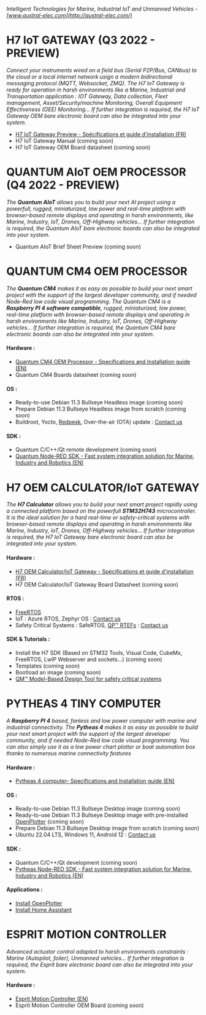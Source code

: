 *Intelligent Technologies for Marine, Industrial IoT and Unmanned Vehicles - [www.austral-elec.com](http://austral-elec.com/)*

# H7 IoT GATEWAY (Q3 2022 - PREVIEW)
*Connect your instruments wired on a field bus (Serial P2P/Bus, CANbus) to the cloud or a local internet network usign a modern bidirectional messaging protocol (MQTT, Websocket, ZMQ). The H7 IoT Gateway is ready for operation in harsh environments like a Marine, Industrial and Transportation application : IOT Gateway, Data collection, Fleet management, Asset/Security/machine Monitoring, Overall Equipment Effectiveness (OEE) Monitoring...  If further integration is required, the H7 IoT Gateway OEM bare electronic board can also be integrated into your system.*
* [H7 IoT Gateway Preview - Spécifications et guide d'installation (FR)](https://github.com/austral-electronics/wiki/blob/main/Marine%20IOT%20Gateway_03.pdf)
* H7 IoT Gateway Manual (coming soon)
* H7 IoT Gateway OEM Board datasheet (coming soon)

# QUANTUM AIoT OEM PROCESSOR (Q4 2022 - PREVIEW)
*The **Quantum AIoT** allows you to build your next AI project using a powerfull, rugged, miniaturized, low power and real-time platform with browser-based remote displays and operating in harsh environments, like Marine, Industry, IoT, Drones, Off-Highway vehicles... If further integration is required, the Quantum AIoT bare electronic boards can also be integrated into your system.*
* Quantum AIoT Brief Sheet Preview (coming soon) 

# QUANTUM CM4 OEM PROCESSOR
*The **Quantum CM4** makes it as easy as possible to build your next smart project with the support of the largest developer community, and if needed Node-Red low code visual programming. The Quantum CM4 is a **Raspberry PI 4 software compatible**, rugged, miniaturized, low power, real-time platform with browser-based remote displays and operating in harsh environments like Marine, Industry, IoT, Drones, Off-Highway vehicles... If further integration is required, the Quantum CM4 bare electronic boards can also be integrated into your system.*
#### Hardware :
 * [Quantum CM4 OEM Processor - Specifications and Installation guide (EN)](https://github.com/austral-electronics/wiki/blob/main/Quantum_CM4_OEM_02_Brief.pdf)
 * Quantum CM4 Boards datasheet (coming soon)
#### OS :
 * Ready-to-use Debian 11.3 Bullseye Headless image (coming soon)
 * Prepare Debian 11.3 Bullseye Headless image from scratch (coming soon)
 * Buildroot, Yocto, [Redpesk](https://redpesk.bzh/welcome/home), Over-the-air (OTA) update : [Contact us](http://austral-eng.com/contact/)
#### SDK :
 * Quantum C/C++/Qt remote development (coming soon)
 * [Quantum Node-RED SDK - Fast system integration solution for Marine, Industry and Robotics (EN)](https://github.com/austral-electronics/wiki/wiki/Quantum-SDK)

# H7 OEM CALCULATOR/IoT GATEWAY
*The **H7 Calculator** allows you to build your next smart project rapidly using a connected platform based on the powerfull **STM32H743** microcontroller. It is the ideal solution for a hard real-time or safety-critical systems with browser-based remote displays and operating in harsh environments like Marine, Industry, IoT, Drones, Off-Highway vehicles...  If further integration is required, the H7 IoT Gateway bare electronic board can also be integrated into your system.*
#### Hardware :
* [H7 OEM Calculator/IoT Gateway - Spécifications et guide d'installation (FR)](https://github.com/austral-electronics/wiki/blob/main/Marine%20IOT%20Gateway_03.pdf)
* H7 OEM Calculator/IoT Gateway Board Datasheet (coming soon)
#### RTOS :
* [FreeRTOS](https://www.freertos.org/)
* IoT : Azure RTOS, Zephyr OS : [Contact us](http://austral-eng.com/contact/)
* Safety Critical Systems : SafeRTOS, [QP™ RTEFs](https://www.state-machine.com/products/qp) : [Contact us](http://austral-eng.com/contact/)
#### SDK & Tutorials :
* Install the H7 SDK (Based on STM32 Tools, Visual Code, CubeMx, FreeRTOS, LwIP Webserver and sockets...) (coming soon)
* Templates (coming soon)
* Bootload an image (coming soon)
* [QM™ Model-Based Design Tool for safety critical systems](https://www.state-machine.com/products/qm)

# PYTHEAS 4 TINY COMPUTER
*A **Raspberry PI 4** based, fanless and low power computer with marine and industrial connectivity. The **Pytheas 4** makes it as easy as possible to build your next smart project with the support of the largest developer community, and if needed Node-Red low code visual programming. You can also simply use it as a low power chart plotter or boat automation box thanks to numerous marine connectivity features*
#### Hardware :
* [Pytheas 4 computer- Specifications and Installation guide (EN)](https://github.com/austral-electronics/wiki/blob/main/QuantumLiteInstalGuideV12.pdf)
#### OS :
* Ready-to-use Debian 11.3 Bullseye Desktop image (coming soon)
* Ready-to-use Debian 11.3 Bullseye Desktop image with pre-installed [OpenPlotter](https://openplotter.readthedocs.io/en/latest/getting_started/downloading.html) (coming soon)
* Prepare Debian 11.3 Bullseye Desktop image from scratch (coming soon)
* Ubuntu 22.04 LTS, Windows 11, Android 12 : [Contact us](http://austral-eng.com/contact/)
#### SDK :
* Quantum C/C++/Qt development (coming soon)
* [Pytheas Node-RED SDK - Fast system integration solution for Marine, Industry and Robotics (EN)](https://github.com/austral-electronics/wiki/wiki/Quantum-SDK)
#### Applications :
* [Install OpenPlotter](https://openplotter.readthedocs.io/en/latest/getting_started/downloading.html)
* [Install Home Assistant](https://www.home-assistant.io/installation/raspberrypi/)

# ESPRIT MOTION CONTROLLER
*Advanced actuator control adapted to harsh environments constraints : Marine (Autopilot, foiler), Unmanned vehicles... If further integration is required, the Esprit bare electronic board can also be integrated into your system.*
#### Hardware :
* [Esprit Motion Controller (EN)](https://github.com/austral-electronics/wiki/blob/main/EspritInstalGuideV14.pdf)
* Esprit Motion Controller OEM Board (coming soon)

